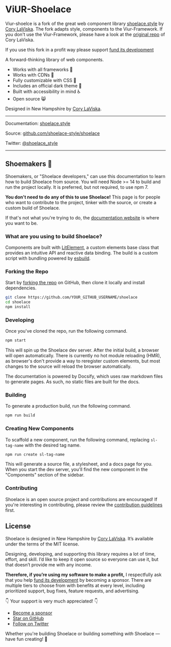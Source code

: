 # ViUR-Shoelace
Viur-shoelce is a fork of the great web component library [shoelace.style](https://shoelace.style) by [Cory LaViska](https://twitter.com/claviska).
The fork adapts style, components to the Viur-Framework. If you don't use the Viur-Framework, please have a look at the [original repo](https://github.com/shoelace-style/shoelace) of Cory LaViska.

If you use this fork in a profit way please support [fund its development](https://github.com/sponsors/claviska) 

A forward-thinking library of web components.

- Works with all frameworks 🧩
- Works with CDNs 🚛
- Fully customizable with CSS 🎨
- Includes an official dark theme 🌛
- Built with accessibility in mind ♿️
- Open source 😸

Designed in New Hampshire by [Cory LaViska](https://twitter.com/claviska).

---

Documentation: [shoelace.style](https://shoelace.style)

Source: [github.com/shoelace-style/shoelace](https://github.com/shoelace-style/shoelace)

Twitter: [@shoelace_style](https://twitter.com/shoelace_style)

---

## Shoemakers 🥾

Shoemakers, or "Shoelace developers," can use this documentation to learn how to build Shoelace from source. You will need Node >= 14 to build and run the project locally. It is preferred, but not required, to use npm 7.

**You don't need to do any of this to use Shoelace!** This page is for people who want to contribute to the project, tinker with the source, or create a custom build of Shoelace.

If that's not what you're trying to do, the [documentation website](https://shoelace.style) is where you want to be.

### What are you using to build Shoelace?

Components are built with [LitElement](https://lit-element.polymer-project.org/), a custom elements base class that provides an intuitive API and reactive data binding. The build is a custom script with bundling powered by [esbuild](https://esbuild.github.io/).

### Forking the Repo

Start by [forking the repo](https://github.com/shoelace-style/shoelace/fork) on GitHub, then clone it locally and install dependencies.

```bash
git clone https://github.com/YOUR_GITHUB_USERNAME/shoelace
cd shoelace
npm install
```

### Developing

Once you've cloned the repo, run the following command.

```bash
npm start
```

This will spin up the Shoelace dev server. After the initial build, a browser will open automatically. There is currently no hot module reloading (HMR), as browser's don't provide a way to reregister custom elements, but most changes to the source will reload the browser automatically.

The documentation is powered by Docsify, which uses raw markdown files to generate pages. As such, no static files are built for the docs.

### Building

To generate a production build, run the following command.

```bash
npm run build
```

### Creating New Components

To scaffold a new component, run the following command, replacing `sl-tag-name` with the desired tag name.

```bash
npm run create sl-tag-name
```

This will generate a source file, a stylesheet, and a docs page for you. When you start the dev server, you'll find the new component in the "Components" section of the sidebar.

### Contributing

Shoelace is an open source project and contributions are encouraged! If you're interesting in contributing, please review the [contribution guidelines](CONTRIBUTING.md) first.

## License

Shoelace is designed in New Hampshire by [Cory LaViska](https://twitter.com/claviska). It’s available under the terms of the MIT license.

Designing, developing, and supporting this library requires a lot of time, effort, and skill. I’d like to keep it open source so everyone can use it, but that doesn’t provide me with any income.

**Therefore, if you’re using my software to make a profit,** I respectfully ask that you help [fund its development](https://github.com/sponsors/claviska) by becoming a sponsor. There are multiple tiers to choose from with benefits at every level, including prioritized support, bug fixes, feature requests, and advertising.

👇 Your support is very much appreciated! 👇

- [Become a sponsor](https://github.com/sponsors/claviska)
- [Star on GitHub](https://github.com/shoelace-style/shoelace/stargazers)
- [Follow on Twitter](https://twitter.com/shoelace_style)

Whether you're building Shoelace or building something _with_ Shoelace — have fun creating! 🥾
